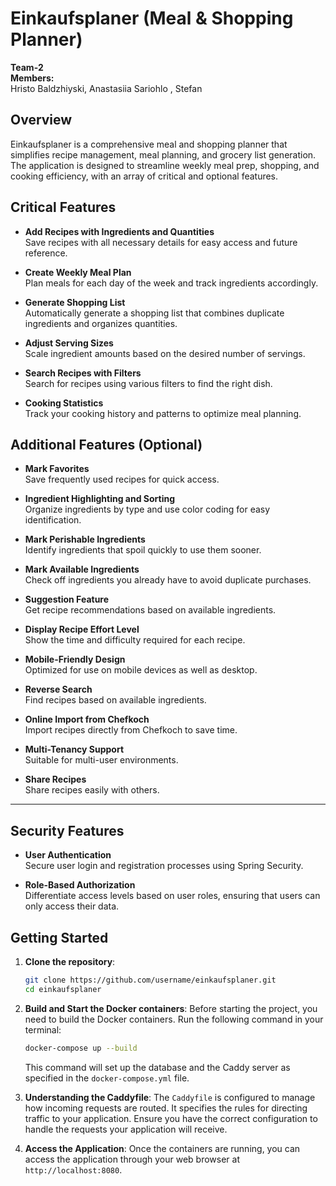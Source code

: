 
# Einkaufsplaner (Meal & Shopping Planner)

**Team-2**  
**Members:**  
Hristo Baldzhiyski, Anastasiia Sariohlo , Stefan

## Overview
Einkaufsplaner is a comprehensive meal and shopping planner that simplifies recipe management, meal planning, and grocery list generation. The application is designed to streamline weekly meal prep, shopping, and cooking efficiency, with an array of critical and optional features.

## Critical Features
- **Add Recipes with Ingredients and Quantities**  
  Save recipes with all necessary details for easy access and future reference.

- **Create Weekly Meal Plan**  
  Plan meals for each day of the week and track ingredients accordingly.

- **Generate Shopping List**  
  Automatically generate a shopping list that combines duplicate ingredients and organizes quantities.

- **Adjust Serving Sizes**  
  Scale ingredient amounts based on the desired number of servings.

- **Search Recipes with Filters**  
  Search for recipes using various filters to find the right dish.

- **Cooking Statistics**  
  Track your cooking history and patterns to optimize meal planning.

## Additional Features (Optional)
- **Mark Favorites**  
  Save frequently used recipes for quick access.

- **Ingredient Highlighting and Sorting**  
  Organize ingredients by type and use color coding for easy identification.

- **Mark Perishable Ingredients**  
  Identify ingredients that spoil quickly to use them sooner.

- **Mark Available Ingredients**  
  Check off ingredients you already have to avoid duplicate purchases.

- **Suggestion Feature**  
  Get recipe recommendations based on available ingredients.

- **Display Recipe Effort Level**  
  Show the time and difficulty required for each recipe.

- **Mobile-Friendly Design**  
  Optimized for use on mobile devices as well as desktop.

- **Reverse Search**  
  Find recipes based on available ingredients.

- **Online Import from Chefkoch**  
  Import recipes directly from Chefkoch to save time.

- **Multi-Tenancy Support**  
  Suitable for multi-user environments.

- **Share Recipes**  
  Share recipes easily with others.

---

## Security Features
- **User Authentication**  
  Secure user login and registration processes using Spring Security.

- **Role-Based Authorization**  
  Differentiate access levels based on user roles, ensuring that users can only access their data.


## Getting Started

1. **Clone the repository**:
   ```bash
   git clone https://github.com/username/einkaufsplaner.git
   cd einkaufsplaner
   ```

2. **Build and Start the Docker containers**:
   Before starting the project, you need to build the Docker containers. Run the following command in your terminal:
   ```bash
   docker-compose up --build
   ```
   This command will set up the database and the Caddy server as specified in the `docker-compose.yml` file.

3. **Understanding the Caddyfile**:
   The `Caddyfile` is configured to manage how incoming requests are routed. It specifies the rules for directing traffic to your application. Ensure you have the correct configuration to handle the requests your application will receive.

4. **Access the Application**:
   Once the containers are running, you can access the application through your web browser at `http://localhost:8080`.


